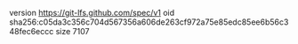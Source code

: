 version https://git-lfs.github.com/spec/v1
oid sha256:c05da3c356c704d567356a606de263cf972a75e85edc85ee6b56c348fec6eccc
size 7107

